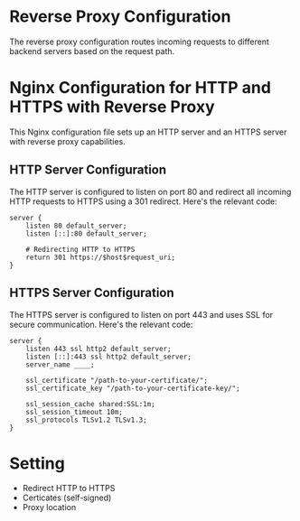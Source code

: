 # Reverse Proxy Configuration

The reverse proxy configuration routes incoming requests to different backend servers based on the request path.


# Nginx Configuration for HTTP and HTTPS with Reverse Proxy

This Nginx configuration file sets up an HTTP server and an HTTPS server with reverse proxy capabilities.

## HTTP Server Configuration

The HTTP server is configured to listen on port 80 and redirect all incoming HTTP requests to HTTPS using a 301 redirect. Here's the relevant code:

```nginx
server {
    listen 80 default_server;
    listen [::]:80 default_server;

    # Redirecting HTTP to HTTPS
    return 301 https://$host$request_uri;
}
```

## HTTPS Server Configuration

The HTTPS server is configured to listen on port 443 and uses SSL for secure communication. Here's the relevant code:

```nginx
server {
    listen 443 ssl http2 default_server;
    listen [::]:443 ssl http2 default_server;
    server_name ____;

    ssl_certificate "/path-to-your-certificate/";
    ssl_certificate_key "/path-to-your-certificate-key/";

    ssl_session_cache shared:SSL:1m;
    ssl_session_timeout 10m;
    ssl_protocols TLSv1.2 TLSv1.3;
}
```



# Setting
- Redirect HTTP to HTTPS
- Certicates (self-signed)
- Proxy location